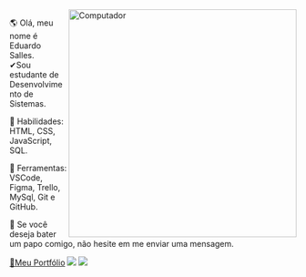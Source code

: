 <img src="https://raw.githubusercontent.com/MicaelliMedeiros/micaellimedeiros/master/image/computer-illustration.png" min-width="400px" max-width="400px" width="400px" align="right" alt="Computador">

<p align="left"> 
 🌎 Olá, meu nome é Eduardo Salles.<br>✔Sou estudante de Desenvolvimento de Sistemas.
</p>

<p align="left"> 
 🦄 Habilidades: HTML, CSS, JavaScript, SQL.
</p>

<p align="left"> 
 💼 Ferramentas: VSCode, Figma, Trello, MySql, Git e GitHub.
</p>

<p align="left">
 💌 Se você deseja bater um papo comigo, não hesite em me enviar uma mensagem.
</p>


<a href="https://eduardosalles.netlify.app/">🔗Meu Portfólio</a>
<img src="https://img.shields.io/static/v1?label=Blog&message=MeuPortfólio&color=7159c1&style=for-the-badge&logo=ghost"/>
<img src="https://img.shields.io/badge/LinkedIn-0077B5?style=for-the-badge&logo=linkedin&logoColor=white&link=https://www.linkedin.com/in/eduardo-salles-277a9771/"/>
